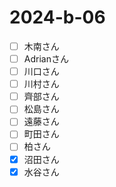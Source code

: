 # 2024-b-06

- [ ] 木南さん
- [ ] Adrianさん
- [ ] 川口さん
- [ ] 川村さん
- [ ] 齊部さん
- [ ] 松島さん
- [ ] 遠藤さん
- [ ] 町田さん
- [ ] 柏さん
- [x] 沼田さん
- [x] 水谷さん
